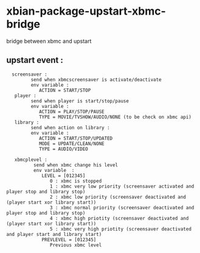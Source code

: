 xbian-package-upstart-xbmc-bridge
=================================

bridge between xbmc and upstart
    
upstart event :
---------------
      screensaver :
             send when xbmcscreensaver is activate/deactivate
             env variable : 
                ACTION = START/STOP
       player :
             send when player is start/stop/pause
             env variable :
                ACTION = PLAY/STOP/PAUSE
                TYPE = MOVIE/TVSHOW/AUDIO/NONE (to be check on xbmc api)
       library :
             send when action on library :
             env variable :
                ACTION = START/STOP/UPDATED
                MODE = UPDATE/CLEAN/NONE
                TYPE = AUDIO/VIDEO      
       
       xbmcplevel :
              send when xbmc change his level
              env variable  :
                 LEVEL = [012345]
                    0 : xbmc is stopped    
                    1 : xbmc very low priority (screensaver activated and player stop and library stop)
                    2 : xbmc low priority (screensaver deactivated and (player start xor library start))
                    3 : xbmc normal priority (screensaver deactivated and player stop and library stop)
                    4 : xbmc high priotity (screensaver deactivated and (player start xor library start))
                    5 : xbmc very high priotity (screensaver deactivated and player start and library start)
                 PREVLEVEL = [012345] 
                    Previous xbmc level
